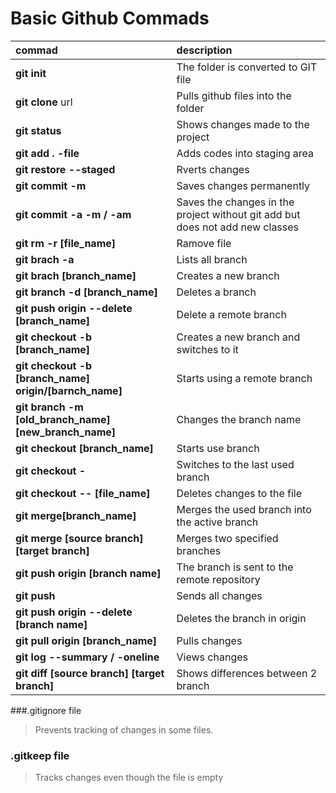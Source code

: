 # Basic Github Commads
|commad|description|
|:---|:---|
|**git init**|The folder is converted to GIT file|
|**git clone** url| Pulls github files into the folder|
|**git status**| Shows changes made to the project|
|**git add . -file**|Adds codes into staging area |
|**git restore --staged**|Rverts changes|
|**git commit -m**|Saves changes permanently|
|**git commit -a -m / -am**|Saves the changes in the project without git add but does not add new classes|
|**git rm -r [file_name]**|Ramove file|
|**git brach -a**|Lists all branch|
|**git brach [branch_name]**|Creates a new branch|
|**git branch -d [branch_name]**|Deletes a branch|	Merge a branch into the active branch
|**git push origin --delete [branch_name]**| Delete a remote branch|
|**git checkout -b [branch_name]**|Creates a new branch and switches to it |
|**git checkout -b [branch_name] origin/[barnch_name]**|Starts using a remote branch|
|**git branch -m [old_branch_name] [new_branch_name]**| Changes the branch name|
|**git checkout [branch_name]**| Starts use branch|
|**git checkout -**|Switches to the last used branch|
|**git checkout -- [file_name]**|Deletes changes to the file|
|**git merge[branch_name]**|Merges the used branch into the active branch |
|**git merge [source branch] [target branch]**|Merges two specified branches|
|**git push origin [branch name]**|The branch is sent to the remote repository|
|**git push** |Sends all changes|
|**git push origin --delete [branch name]**| Deletes the branch in origin |
|**git pull origin [branch_name]**| Pulls changes|
|**git log --summary / -oneline**|Views changes|
|**git diff [source branch] [target branch]**|Shows differences between 2 branch|

###.gitignore file
> Prevents tracking of changes in some files.
### .gitkeep file
>Tracks changes even though the file is empty
